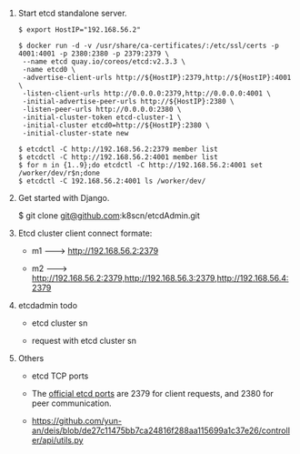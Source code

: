 1. Start etcd standalone server.
	```
	$ export HostIP="192.168.56.2"
	
	$ docker run -d -v /usr/share/ca-certificates/:/etc/ssl/certs -p 4001:4001 -p 2380:2380 -p 2379:2379 \
	 --name etcd quay.io/coreos/etcd:v2.3.3 \
	 -name etcd0 \
	 -advertise-client-urls http://${HostIP}:2379,http://${HostIP}:4001 \
	 -listen-client-urls http://0.0.0.0:2379,http://0.0.0.0:4001 \
	 -initial-advertise-peer-urls http://${HostIP}:2380 \
	 -listen-peer-urls http://0.0.0.0:2380 \
	 -initial-cluster-token etcd-cluster-1 \
	 -initial-cluster etcd0=http://${HostIP}:2380 \
	 -initial-cluster-state new
	
	$ etcdctl -C http://192.168.56.2:2379 member list
	$ etcdctl -C http://192.168.56.2:4001 member list
	$ for n in {1..9};do etcdctl -C http://192.168.56.2:4001 set /worker/dev/r$n;done
	$ etcdctl -C 192.168.56.2:4001 ls /worker/dev/
	```
2. Get started with Django.

	$ git clone git@github.com:k8scn/etcdAdmin.git

3. Etcd cluster client connect formate:

    * m1 ---> http://192.168.56.2:2379

    * m2 ---> http://192.168.56.2:2379,http://192.168.56.3:2379,http://192.168.56.4:2379

4. etcdadmin todo
	
    * etcd cluster sn

    * request with etcd cluster sn

5. Others
	
    * etcd TCP ports

    * The [official etcd ports](https://www.iana.org/assignments/service-names-port-numbers/service-names-port-numbers.xhtml?search=etcd) are 2379 for client requests, and 2380 for peer communication.

    * https://github.com/yun-an/deis/blob/de27c11475bb7ca24816f288aa115699a1c37e26/controller/api/utils.py
	